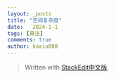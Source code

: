 ```yaml
---
layout: _posts
title: "空间复杂度"
date:   2024-1-1
tags: [算法]
comments: true
author: kaxiu808  
--- 
```





> Written with [StackEdit中文版](https://stackedit.cn/).
<!--stackedit_data:
eyJoaXN0b3J5IjpbMTM2OTQ1NTg3Miw2MTYyODQ5MjFdfQ==
-->